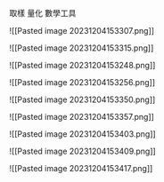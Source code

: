 取樣 量化 數學工具

![[Pasted image 20231204153307.png]]

![[Pasted image 20231204153315.png]]

![[Pasted image 20231204153248.png]]

![[Pasted image 20231204153256.png]]

![[Pasted image 20231204153350.png]]

![[Pasted image 20231204153357.png]]

![[Pasted image 20231204153403.png]]

![[Pasted image 20231204153409.png]]

![[Pasted image 20231204153417.png]]

